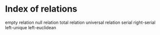 # Index of relations

empty relation
null relation
total relation
universal relation
serial
right-serial
left-unique
left-euclidean
